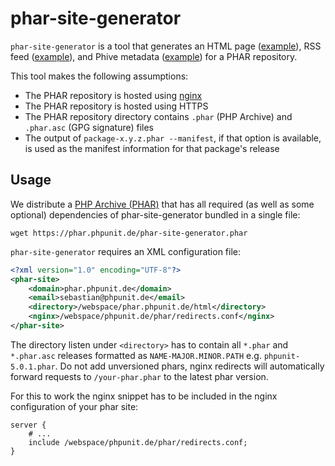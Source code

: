 # phar-site-generator

`phar-site-generator` is a tool that generates an HTML page ([example](https://phar.phpunit.de/)), RSS feed ([example](https://phar.phpunit.de/releases.rss)), and Phive metadata ([example](https://phar.phpunit.de/phive.xml)) for a PHAR repository.

This tool makes the following assumptions:

* The PHAR repository is hosted using [nginx](http://nginx.org/)
* The PHAR repository is hosted using HTTPS
* The PHAR repository directory contains `.phar` (PHP Archive) and `.phar.asc` (GPG signature) files
* The output of `package-x.y.z.phar --manifest`, if that option is available, is used as the manifest information for that package's release

## Usage

We distribute a [PHP Archive (PHAR)](http://php.net/phar) that has all required (as well as some optional) dependencies of phar-site-generator bundled in a single file:

```
wget https://phar.phpunit.de/phar-site-generator.phar
```

`phar-site-generator` requires an XML configuration file:

```xml
<?xml version="1.0" encoding="UTF-8"?>
<phar-site>
    <domain>phar.phpunit.de</domain>
    <email>sebastian@phpunit.de</email>
    <directory>/webspace/phar.phpunit.de/html</directory>
    <nginx>/webspace/phpunit.de/phar/redirects.conf</nginx>
</phar-site>
```

The directory listen under `<directory>` has to contain all `*.phar` and `*.phar.asc` releases formatted as `NAME-MAJOR.MINOR.PATH` e.g. `phpunit-5.0.1.phar`. Do not add unversioned phars, nginx redirects will automatically forward requests to `/your-phar.phar` to the latest phar version.

For this to work the nginx snippet has to be included in the nginx configuration of your phar site:

```nginx
server {
    # ...
    include /webspace/phpunit.de/phar/redirects.conf;
}
```
